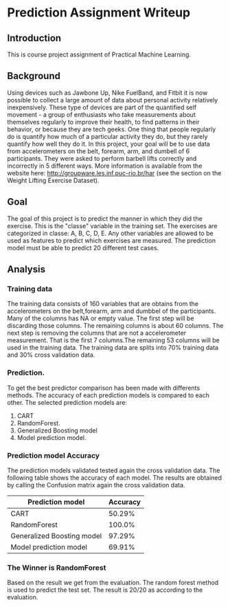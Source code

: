 Prediction Assignment Writeup
========================================================

## Introduction

This is course project assignment of Practical Machine Learning. 

## Background

Using devices such as Jawbone Up, Nike FuelBand, and Fitbit it is now possible to collect a large amount of data about personal activity relatively inexpensively. These type of devices are part of the quantified self movement - a group of enthusiasts who take measurements about themselves regularly to improve their health, to find patterns in their behavior, or because they are tech geeks. One thing that people regularly do is quantify how much of a particular activity they do, but they rarely quantify how well they do it. In this project, your goal will be to use data from accelerometers on the belt, forearm, arm, and dumbell of 6 participants. They were asked to perform barbell lifts correctly and incorrectly in 5 different ways. More information is available from the website here: http://groupware.les.inf.puc-rio.br/har (see the section on the Weight Lifting Exercise Dataset). 

## Goal

The goal of this project is to predict the manner in which they did the exercise. This is the "classe" variable in the training set. The exercises are categorized in classe: A, B, C, D, E.
Any other variables are allowed to be used as features to predict which exercises are measured.
The prediction model must be able to predict 20 different test cases.


## Analysis

### Training data

The training data consists of 160 variables that are obtains from the accelerometers on the belt,forearm, arm and dumbbel of the participants. Many of the columns has NA or empty value. The first step will be discarding those columns. The remaining columns is about 60 columns. The next step is removing the columns that are not a accelerometer measurement. That is the first 7 columns.The remaining 53 columns will be used in the training data. The training data are splits into 70% training data and 30% cross validation data.


### Prediction.

To get the best predictor comparison has been made with differents methods. The accuracy of each prediction models is compared to each other. The selected prediction models are:

1. CART
2. RandomForest.
3. Generalized Boosting model
4. Model prediction model.

### Prediction model Accuracy

The prediction models validated tested again the cross validation data. The following table shows the accuracy of each model. The results are obtained by calling the Confusion matrix again the cross validation data.


 Prediction model           | Accuracy          
 ---------------------------|------------
 CART                       | 50.29%              
 RandomForest               | 100.0%                  
 Generalized Boosting model | 97.29%              
 Model prediction model     | 69.91%              

### The Winner is RandomForest

Based on the result we get from the evaluation. The random forest method is used to predict the test set. The result is 20/20 as according to the evaluation.

